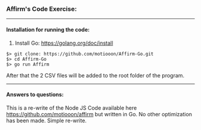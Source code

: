 ### Affirm's Code Exercise:

---

#### Installation for running the code:

1. Install Go: https://golang.org/doc/install


```
$> git clone: https://github.com/motiooon/Affirm-Go.git
$> cd Affirm-Go
$> go run Affirm
```

After that the 2 CSV files will be added to the root folder of the program.

----

#### Answers to questions:

This is a re-write of the Node JS Code available here https://github.com/motiooon/affirm but written in Go. No other optimization has been made. Simple re-write.  